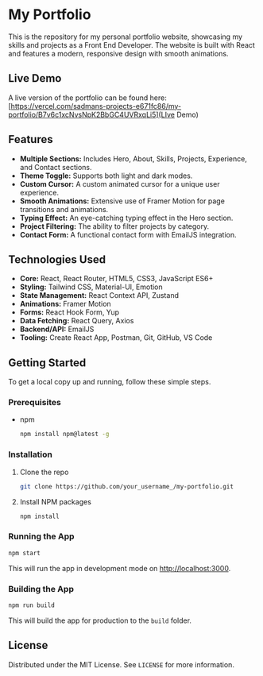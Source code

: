<!-- @format -->

# My Portfolio

This is the repository for my personal portfolio website, showcasing my skills and projects as a Front End Developer. The website is built with React and features a modern, responsive design with smooth animations.

## Live Demo

A live version of the portfolio can be found here: [https://vercel.com/sadmans-projects-e671fc86/my-portfolio/B7v6c1xcNvsNpK2BbGC4UVRxqLi5](LIve Demo)

## Features

-   **Multiple Sections:** Includes Hero, About, Skills, Projects, Experience, and Contact sections.
-   **Theme Toggle:** Supports both light and dark modes.
-   **Custom Cursor:** A custom animated cursor for a unique user experience.
-   **Smooth Animations:** Extensive use of Framer Motion for page transitions and animations.
-   **Typing Effect:** An eye-catching typing effect in the Hero section.
-   **Project Filtering:** The ability to filter projects by category.
-   **Contact Form:** A functional contact form with EmailJS integration.

## Technologies Used

-   **Core:** React, React Router, HTML5, CSS3, JavaScript ES6+
-   **Styling:** Tailwind CSS, Material-UI, Emotion
-   **State Management:** React Context API, Zustand
-   **Animations:** Framer Motion
-   **Forms:** React Hook Form, Yup
-   **Data Fetching:** React Query, Axios
-   **Backend/API:** EmailJS
-   **Tooling:** Create React App, Postman, Git, GitHub, VS Code

## Getting Started

To get a local copy up and running, follow these simple steps.

### Prerequisites

-   npm
    ```sh
    npm install npm@latest -g
    ```

### Installation

1.  Clone the repo
    ```sh
    git clone https://github.com/your_username_/my-portfolio.git
    ```
2.  Install NPM packages
    ```sh
    npm install
    ```

### Running the App

```sh
npm start
```

This will run the app in development mode on [http://localhost:3000](http://localhost:3000).

### Building the App

```sh
npm run build
```

This will build the app for production to the `build` folder.

## License

Distributed under the MIT License. See `LICENSE` for more information.

